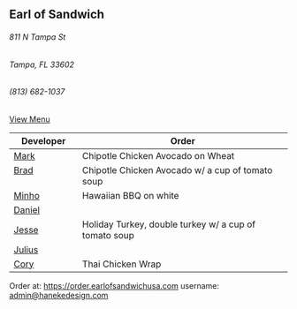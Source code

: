 ## Earl of Sandwich
###### 811 N Tampa St
###### Tampa, FL 33602
###### (813) 682-1037

[View Menu](https://www.earlofsandwichusa.com/menu/)

Developer     | Order
--------------|---------------------
[Mark](http://github.com/mark-smithtb)              | Chipotle Chicken Avocado on Wheat
[Brad](https://github.com/bself)                    | Chipotle Chicken Avocado w/ a cup of tomato soup
[Minho](https://github.com/minhochoi)               | Hawaiian BBQ on white
[Daniel](https://github.come/dtartaglia)            | 
[Jesse](https://github.com/jessecurry)              | Holiday Turkey, double turkey w/ a cup of tomato soup
[Julius](https://github.com/jbzozowski)             | 
[Cory](https://github.com/Khaladin)                 | Thai Chicken Wrap


Order at: https://order.earlofsandwichusa.com
username: admin@hanekedesign.com
